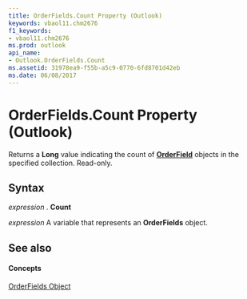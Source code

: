 ```yaml
---
title: OrderFields.Count Property (Outlook)
keywords: vbaol11.chm2676
f1_keywords:
- vbaol11.chm2676
ms.prod: outlook
api_name:
- Outlook.OrderFields.Count
ms.assetid: 31978ea9-f55b-a5c9-0770-6fd8701d42eb
ms.date: 06/08/2017
---
```



# OrderFields.Count Property (Outlook)

Returns a  **Long** value indicating the count of **[OrderField](Outlook.OrderField.md)** objects in the specified collection. Read-only.


## Syntax

 _expression_ . **Count**

 _expression_ A variable that represents an **OrderFields** object.


## See also


#### Concepts


[OrderFields Object](Outlook.OrderFields.md)

